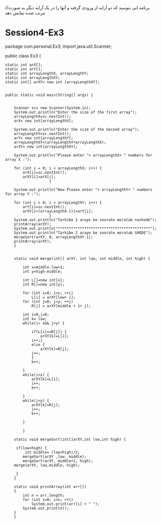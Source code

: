 //برنامه ایی بنوسید که دو آرایه از ورودی گرفته و آنها را در یک آرایه دیگر به صورت مرتب شده نمایش دهد  



# Session4-Ex3

package com.personal.Ex3;
import java.util.Scanner;

public class Ex3 {

	
	static int arX[];
	static int arY[];
	static int arrayLengthX, arrayLengthY;
    static int arrayLengthXY;
    static int[] arXY= new int [arrayLengthXY];
    
    
	public static void main(String[] args) {
	
		
		Scanner sc= new Scanner(System.in);
		System.out.println("Enter the size of the first array");
		arrayLengthX=sc.nextInt();
		arX= new int[arrayLengthX];
		
		System.out.println("Enter the size of the Second array");
		arrayLengthY=sc.nextInt();
		arY= new int[arrayLengthY];
		arrayLengthXY=(arrayLengthY+arrayLengthX);
		arXY= new int[arrayLengthXY];
        
		System.out.println("Please enter "+ arrayLengthX+ " numbers for array X :");
		
		for (int i = 0; i < arrayLengthX; i++) {
			arX[i]=sc.nextInt();	
			arXY[i]=arX[i];
						}
		
        System.out.println("Now Please enter "+ arrayLengthY+ " numbers for array Y :");
		
		for (int i = 0; i < arrayLengthY; i++) {
			arY[i]=sc.nextInt();
			arXY[i+(arrayLengthX-1)]=arY[i];
						}
		System.out.println("Tarkibe 2 araye be soorate moratab nashode");
        printArray(arXY);
		System.out.println("******************************************");
		System.out.println("Tarkibe 2 araye be soorate moratab SHODE");
        mergeSort(arXY, 0, arrayLengthXY-1);
        printArray(arXY);
        }	
	
	
		static void merge(int[] arXY, int low, int middle, int high) {
			
			int x=middle-low+1;
			int y=high-middle;
			
			int L[]=new int[x];
			int R[]=new int[y];
			
			for (int i=0; i<x; ++i)
	            L[i] = arXY[low+ i];
	        for (int j=0; j<y; ++j)
	            R[j] = arXY[middle + 1+ j];
	 
			int i=0,j=0;
			int k= low;
			while(i< x&& j<y) {
				
				if(L[i]<=R[j]) {
					arXY[k]=L[i];
				i++;}
				else {
					arXY[k]=R[j];
				j++;
				}
				k++;
				
			}
			while(i<x) {
				arXY[k]=L[i];
				i++;
				k++;
						
			}
			while(j<y) {
				arXY[k]=R[j];
				j++;
				k++;
						
			}
			
			}
						
        static void mergeSort(int[]arXY,int low,int high) {
	
	     if(low<high) {
	    	 int middle= (low+high)/2;
			mergeSort(arXY ,low, middle);
	     	mergeSort(arXY, middle+1, high);
		merge(arXY, low,middle, high);
		
	     }
        }
        
        static void printArray(int arr[])
        {
            int n = arr.length;
            for (int i=0; i<n; ++i)
                System.out.print(arr[i] + " ");
            System.out.println();
        }
        }
